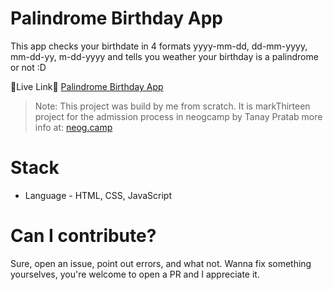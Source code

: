 # Palindrome Birthday App

This app checks your birthdate in 4 formats yyyy-mm-dd, dd-mm-yyyy, mm-dd-yy, m-dd-yyyy and tells you weather your birthday is a palindrome or not :D

🔗Live Link🔗 [Palindrome Birthday App](https://palindrome-birthday-webapp.netlify.app/)

> Note: This project was build by me from scratch. It is markThirteen project for the admission process in neogcamp by Tanay Pratab more info at: [neog.camp](https://neog.camp)

# Stack

- Language - HTML, CSS, JavaScript

# Can I contribute?

Sure, open an issue, point out errors, and what not. Wanna fix something yourselves, you're welcome to open a PR and I appreciate it.
